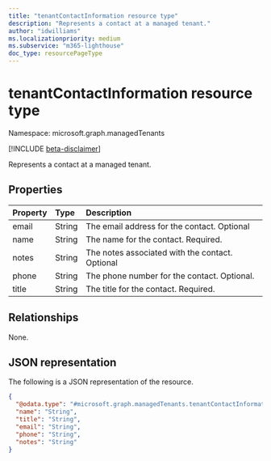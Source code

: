 ```yaml
---
title: "tenantContactInformation resource type"
description: "Represents a contact at a managed tenant."
author: "idwilliams"
ms.localizationpriority: medium
ms.subservice: "m365-lighthouse"
doc_type: resourcePageType
---
```


# tenantContactInformation resource type

Namespace: microsoft.graph.managedTenants

[!INCLUDE [beta-disclaimer](../../includes/beta-disclaimer.md)]

Represents a contact at a managed tenant.

## Properties
|Property|Type|Description|
|:---|:---|:---|
|email|String|The email address for the contact. Optional|
|name|String|The name for the contact. Required.|
|notes|String|The notes associated with the contact. Optional|
|phone|String|The phone number for the contact. Optional.|
|title|String|The title for the contact. Required.|

## Relationships
None.

## JSON representation
The following is a JSON representation of the resource.
<!-- {
  "blockType": "resource",
  "@odata.type": "microsoft.graph.managedTenants.tenantContactInformation"
}
-->
``` json
{
  "@odata.type": "#microsoft.graph.managedTenants.tenantContactInformation",
  "name": "String",
  "title": "String",
  "email": "String",
  "phone": "String",
  "notes": "String"
}
```
